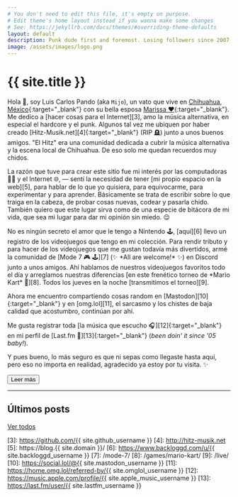 ```yaml
---
# You don't need to edit this file, it's empty on purpose.
# Edit theme's home layout instead if you wanna make some changes
# See: https://jekyllrb.com/docs/themes/#overriding-theme-defaults
layout: default
description: Punk dude first and foremost. Losing followers since 2007.
image: /assets/images/logo.png
---
```


<h1 class="text-center">{{ site.title }}</h1>

<span class="first-letter">H</span>ola 👋, soy Luis Carlos Pando (aka `Mijo`), un vato que vive en [Chihuahua, México][1]{:target="_blank"} con su bella esposa [Marissa ❤️][2]{:target="_blank"}. Me dedico a [hacer cosas para el Internet][3], amo la música alternativa, en especial el hardcore y el punk. Algunos tal vez me ubiquen por haber creado [Hitz-Musik.net][4]{:target="_blank"} (RIP 🪦) junto a unos buenos amigos. "El Hitz" era una comunidad dedicada a cubrir la música alternativa y la escena local de Chihuahua. De eso solo me quedan recuerdos muy chidos.

La razón que tuve para crear este sitio fue mi interés por las computadoras 👨‍💻 y el Internet 🌐, ― sentí la necesidad de tener [mi propio espacio en la web][5], para hablar de lo que yo quisiera, para equivocarme, para experimentar y para aprender. Básicamente se trata de escribir sobre lo que traiga en la cabeza, de probar cosas nuevas, codear y pasarla chido. También quiero que este lugar sirva como de una especie de bitácora de mi vida, que sea mi lugar para dar mi opinión sin miedo. 😌

<div class="collapse" id="collapseIntro">
No es ningún secreto el amor que le tengo a Nintendo 🕹️, [aquí][6] llevo un registro de los videojuegos que tengo en mi colección. Para rendir tributo y para hacer de los videojuegos que me gustan todavía más divertidos, armé la comunidad de [Mode 7 🎮 🕹️][7] (✨ *All are welcome!* ✨) en Discord junto a unos amigos. Ahí hablamos de nuestros videojuegos favoritos todo el día y arreglamos nuestras diferencias [en este frenético torneo de *Mario Kart* 🏁][8]. Todos los jueves en la noche [transmitimos el torneo][9]. 

Ahora me encuentro compartiendo cosas random en [Mastodon][10]{:target="_blank"} y en [omg.lol][11], el sarcasmo y los chistes de baja calidad que acostumbro, continúan por ahí.

Me gusta registrar toda [la música que escucho 🎧][12]{:target="_blank"} en mi perfil de [Last.fm 🎵][13]{:target="_blank"} (*been doin' it since '05 baby!*).

Y pues bueno, lo más seguro es que ni sepas como llegaste hasta aquí, pero eso no importa en realidad, agradecido ya estoy por tu visita. ✨
</div>

<button id="btn-read-more" class="btn btn-primary collapsed" data-toggle="collapse" href="#collapseIntro" role="button" aria-expanded="false" aria-controls="collapseIntro">
    <i class="fa-solid fa-plus"></i> Leer más
</button>

---

<h2>Últimos posts</h2>

<ul id="latest-posts"></ul>

<a class="btn btn-primary" href="https://blog.{{ site.domain }}/">
    <i class="fa-solid fa-comment"></i> Ver todos
</a>

[1]: https://es.wikipedia.org/wiki/Chihuahua_(Chihuahua)
[2]: https://www.instagram.com/primitivegirl
[3]: https://github.com/{{ site.github_username }}
[4]: http://hitz-musik.net
[5]: https://blog.{{ site.domain }}/
[6]: https://www.backloggd.com/u/{{ site.backloggd_username }}
[7]: /mode-7/
[8]: /games/mario-kart/
[9]: /live/
[10]: https://social.lol/@{{ site.mastodon_username }}
[11]: https://home.omg.lol/referred-by/{{ site.omglol_username }}
[12]: https://music.apple.com/profile/{{ site.apple_music_username }}
[13]: https://last.fm/user/{{ site.lastfm_username }}